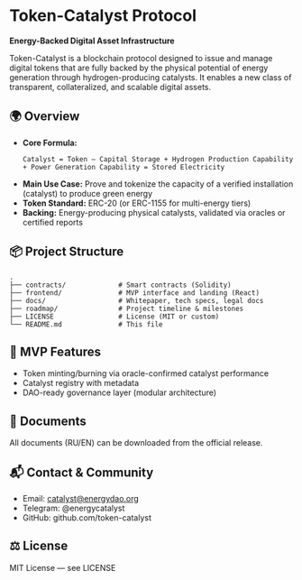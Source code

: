 # Token-Catalyst Protocol

**Energy-Backed Digital Asset Infrastructure**

Token-Catalyst is a blockchain protocol designed to issue and manage digital tokens that are fully backed by the physical potential of energy generation through hydrogen-producing catalysts. It enables a new class of transparent, collateralized, and scalable digital assets.

## 🌍 Overview

- **Core Formula:**
  ```
  Catalyst = Token – Capital Storage + Hydrogen Production Capability + Power Generation Capability = Stored Electricity
  ```
- **Main Use Case:** Prove and tokenize the capacity of a verified installation (catalyst) to produce green energy
- **Token Standard:** ERC-20 (or ERC-1155 for multi-energy tiers)
- **Backing:** Energy-producing physical catalysts, validated via oracles or certified reports

## 📦 Project Structure

```
.
├── contracts/             # Smart contracts (Solidity)
├── frontend/              # MVP interface and landing (React)
├── docs/                  # Whitepaper, tech specs, legal docs
├── roadmap/               # Project timeline & milestones
├── LICENSE                # License (MIT or custom)
└── README.md              # This file
```

## 🚀 MVP Features
- Token minting/burning via oracle-confirmed catalyst performance
- Catalyst registry with metadata
- DAO-ready governance layer (modular architecture)

## 📄 Documents
All documents (RU/EN) can be downloaded from the official release.

## 📬 Contact & Community
- Email: catalyst@energydao.org
- Telegram: @energycatalyst
- GitHub: github.com/token-catalyst

## ⚖️ License
MIT License — see LICENSE
